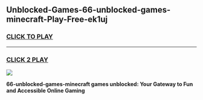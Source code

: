 
## Unblocked-Games-66-unblocked-games-minecraft-Play-Free-ek1uj
<h3>
<a href="https://premium76.site?title=66-unblocked-games-minecraft&ref=12A">CLICK TO PLAY</a></h3>
<hr>

<h3>
<a href="https://premium76.site?title=66-unblocked-games-minecraft&ref=12A">CLICK 2 PLAY</a>
  
</h3>

<a href="https://premium76.site?title=66-unblocked-games-minecraft&ref=12A"><img src="https://clearcache.store/games.png"></a>


**66-unblocked-games-minecraft games unblocked: Your Gateway to Fun and Accessible Online Gaming**
